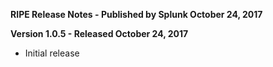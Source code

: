 **RIPE Release Notes - Published by Splunk October 24, 2017**


**Version 1.0.5 - Released October 24, 2017**

* Initial release

